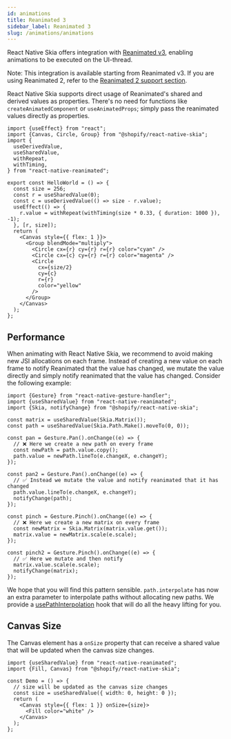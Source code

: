 ```yaml
---
id: animations
title: Reanimated 3
sidebar_label: Reanimated 3
slug: /animations/animations
---
```


React Native Skia offers integration with [Reanimated v3](https://docs.swmansion.com/react-native-reanimated/), enabling animations to be executed on the UI-thread.

Note: This integration is available starting from Reanimated v3. If you are using Reanimated 2, refer to the [Reanimated 2 support section](#reanimated-2).

React Native Skia supports direct usage of Reanimated's shared and derived values as properties. There's no need for functions like `createAnimatedComponent` or `useAnimatedProps`; simply pass the reanimated values directly as properties.

```tsx twoslash
import {useEffect} from "react";
import {Canvas, Circle, Group} from "@shopify/react-native-skia";
import {
  useDerivedValue,
  useSharedValue,
  withRepeat,
  withTiming,
} from "react-native-reanimated";

export const HelloWorld = () => {
  const size = 256;
  const r = useSharedValue(0);
  const c = useDerivedValue(() => size - r.value);
  useEffect(() => {
    r.value = withRepeat(withTiming(size * 0.33, { duration: 1000 }), -1);
  }, [r, size]);
  return (
    <Canvas style={{ flex: 1 }}>
      <Group blendMode="multiply">
        <Circle cx={r} cy={r} r={r} color="cyan" />
        <Circle cx={c} cy={r} r={r} color="magenta" />
        <Circle
          cx={size/2}
          cy={c}
          r={r}
          color="yellow"
        />
      </Group>
    </Canvas>
  );
};
```
## Performance

When animating with React Native Skia, we recommend to avoid making new JSI allocations on each frame.
Instead of creating a new value on each frame to notify Reanimated that the value has changed, we mutate the value directly and simply notify reanimated that the value has changed.
Consider the following example:

```tsx twoslash
import {Gesture} from "react-native-gesture-handler";
import {useSharedValue} from "react-native-reanimated";
import {Skia, notifyChange} from "@shopify/react-native-skia";

const matrix = useSharedValue(Skia.Matrix());
const path = useSharedValue(Skia.Path.Make().moveTo(0, 0));

const pan = Gesture.Pan().onChange((e) => {
  // ❌ Here we create a new path on every frame
  const newPath = path.value.copy();
  path.value = newPath.lineTo(e.changeX, e.changeY);
});

const pan2 = Gesture.Pan().onChange((e) => {
  // ✅ Instead we mutate the value and notify reanimated that it has changed
  path.value.lineTo(e.changeX, e.changeY);
  notifyChange(path);
});

const pinch = Gesture.Pinch().onChange((e) => {
  // ❌ Here we create a new matrix on every frame
  const newMatrix = Skia.Matrix(matrix.value.get());
  matrix.value = newMatrix.scale(e.scale);
});

const pinch2 = Gesture.Pinch().onChange((e) => {
  // ✅ Here we mutate and then notify
  matrix.value.scale(e.scale);
  notifyChange(matrix);
});
```

We hope that you will find this pattern sensible.
`path.interpolate` has now an extra parameter to interpolate paths without allocating new paths.
We provide a [usePathInterpolation](/docs/animations/hooks#usepathinterpolation) hook that will do all the heavy lifting for you.

## Canvas Size

The Canvas element has a `onSize` property that can receive a shared value that will be updated when the canvas size changes.

```tsx twoslash
import {useSharedValue} from "react-native-reanimated";
import {Fill, Canvas} from "@shopify/react-native-skia";

const Demo = () => {
  // size will be updated as the canvas size changes
  const size = useSharedValue({ width: 0, height: 0 });
  return (
    <Canvas style={{ flex: 1 }} onSize={size}>
      <Fill color="white" />
    </Canvas>
  );
};
```
